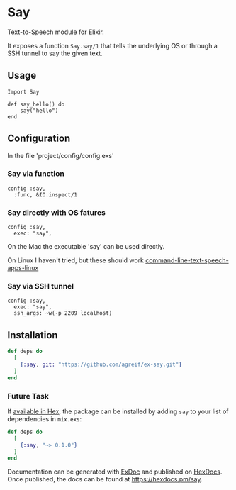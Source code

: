 # Say

Text-to-Speech module for Elixir.

It exposes a function `Say.say/1` that tells the underlying OS or through a SSH tunnel to say the given text.

## Usage

```
Import Say

def say_hello() do
    say("hello")
end
```

## Configuration

In the file 'project/config/config.exs'

### Say via function
```
config :say,
  :func, &IO.inspect/1
```

### Say directly with OS fatures
```
config :say,
  exec: "say",
```

On the Mac the executable 'say' can be used directly.

On Linux I haven't tried, but these should work [command-line-text-speech-apps-linux](https://linuxhint.com/command-line-text-speech-apps-linux/)

### Say via SSH tunnel
```
config :say,
  exec: "say",
  ssh_args: ~w(-p 2209 localhost)
```

## Installation

```elixir
def deps do
  [
    {:say, git: "https://github.com/agreif/ex-say.git"}
  ]
end
```


### Future Task

If [available in Hex](https://hex.pm/docs/publish), the package can be installed
by adding `say` to your list of dependencies in `mix.exs`:

```elixir
def deps do
  [
    {:say, "~> 0.1.0"}
  ]
end
```

Documentation can be generated with [ExDoc](https://github.com/elixir-lang/ex_doc)
and published on [HexDocs](https://hexdocs.pm). Once published, the docs can
be found at <https://hexdocs.pm/say>.
